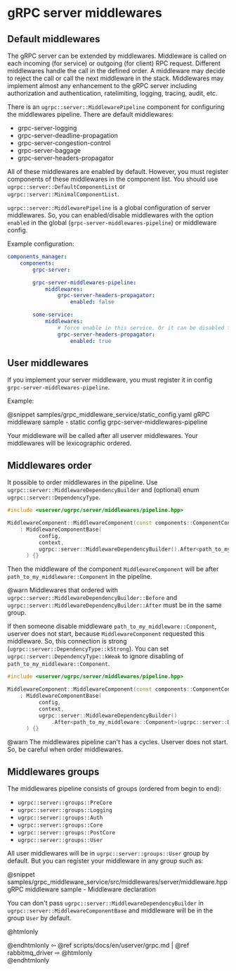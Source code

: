 # gRPC server middlewares

## Default middlewares

The gRPC server can be extended by middlewares.
Middleware is called on each incoming (for service) or outgoing (for client) RPC request.
Different middlewares handle the call in the defined order.
A middleware may decide to reject the call or call the next middleware in the stack.
Middlewares may implement almost any enhancement to the gRPC server including authorization
and authentication, ratelimiting, logging, tracing, audit, etc.

There is an `ugrpc::server::MiddlewarePipeline` component for configuring the middlewares pipeline. 
There are default middlewares:
 - grpc-server-logging
 - grpc-server-deadline-propagation
 - grpc-server-congestion-control
 - grpc-server-baggage
 - grpc-server-headers-propagator

All of these middlewares are enabled by default. However, you must register components of these middlewares in the component list.
You should use `ugrpc::server::DefaultComponentList` or `ugrpc::server::MinimalComponentList`.

`ugrpc::server::MiddlewarePipeline` is a global configuration of server middlewares. So, you can enabled/disable middlewares with the option `enabled` in the global (`grpc-server-middlewares-pipeline`) or middleware config.

Example configuration:
```yaml
components_manager:
    components:
        grpc-server:

        grpc-server-middlewares-pipeline:
            middlewares:
                grpc-server-headers-propagator:
                    enabled: false

        some-service:
            middlewares:
                # force enable in this service. Or it can be disabled for special service
                grpc-server-headers-propagator:
                    enabled: true

```

## User middlewares

If you implement your server middleware, you must register it in config `grpc-server-middlewares-pipeline`.

Example:

@snippet samples/grpc_middleware_service/static_config.yaml gRPC middleware sample - static config grpc-server-middlewares-pipeline

Your middleware will be called after all userver middlewares. Your middlewares will be lexicographic ordered.

## Middlewares order

It possible to order middlewares in the pipeline. Use `ugrpc::server::MiddlewareDependencyBuilder` and (optional) enum `ugrpc::server::DependencyType`.

```cpp
#include <userver/ugrpc/server/middlewares/pipeline.hpp>

MiddlewareComponent::MiddlewareComponent(const components::ComponentConfig& config, const components::ComponentContext& context)
    : MiddlewareComponentBase(
          config,
          context,
          ugrpc::server::MiddlewareDependencyBuilder().After<path_to_my_middleware::Component>()
      ) {}

```
Then the middleware of the component `MiddlewareComponent` will be after `path_to_my_middleware::Component` in the pipeline.

@warn Middlewares that ordered with `ugrpc::server::MiddlewareDependencyBuilder::Before` and `ugrpc::server::MiddlewareDependencyBuilder::After` must be in the same group.

If then someone disable middleware `path_to_my_middleware::Component`, userver does not start, because `MiddlewareComponent` requested this middleware. So, this connection is strong (`ugrpc::server::DependencyType::kStrong`). You can set `ugrpc::server::DependencyType::kWeak` to ignore disabling of `path_to_my_middleware::Component`.

```cpp
#include <userver/ugrpc/server/middlewares/pipeline.hpp>

MiddlewareComponent::MiddlewareComponent(const components::ComponentConfig& config, const components::ComponentContext& context)
    : MiddlewareComponentBase(
          config,
          context,
          ugrpc::server::MiddlewareDependencyBuilder()
              .After<path_to_my_middleware::Component>(ugrpc::server::DependencyType::kWeak)
      ) {}
```

@warn The middlewares pipeline can't has a cycles. Userver does not start. So, be careful when order middlewares.

## Middlewares groups

The middlewares pipeline consists of groups (ordered from begin to end):
 - `ugrpc::server::groups::PreCore`
 - `ugrpc::server::groups::Logging`
 - `ugrpc::server::groups::Auth`
 - `ugrpc::server::groups::Core`
 - `ugrpc::server::groups::PostCore`
 - `ugrpc::server::groups::User`

All user middlewares will be in `ugrpc::server::groups::User` group by default. But you can register your middleware in any group such as:

@snippet samples/grpc_middleware_service/src/middlewares/server/middleware.hpp gRPC middleware sample - Middleware declaration

You can don't pass `ugrpc::server::MiddlewareDependencyBuilder` in `ugrpc::server::MiddlewareComponentBase` and middleware will be in the group `User` by default.

@htmlonly <div class="bottom-nav"> @endhtmlonly
⇦ @ref scripts/docs/en/userver/grpc.md | @ref rabbitmq_driver ⇨
@htmlonly </div> @endhtmlonly
